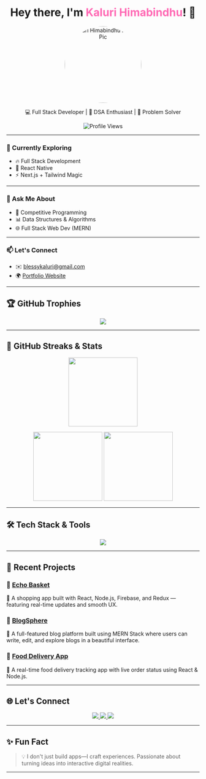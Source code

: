 <h1 align="center">Hey there, I'm <span style="color: #FF69B4;">Kaluri Himabindhu</span>! 👋</h1>

<p align="center">
  <img src="https://your-image-link-here" width="200" style="border-radius: 50%;" alt="Kaluri Himabindhu Profile Pic" />
</p>

<p align="center">
  💻 Full Stack Developer | 🧠 DSA Enthusiast | 🎯 Problem Solver
</p>

<p align="center">
  <img src="https://komarev.com/ghpvc/?username=Hiomio&color=blue&style=flat" alt="Profile Views" />
</p>



---

### 🌱 Currently Exploring

- 🔥 Full Stack Development  
- 📱 React Native  
- ⚡ Next.js + Tailwind Magic  

---

### 💬 Ask Me About

- 🧠 Competitive Programming  
- 📊 Data Structures & Algorithms  
- 🌐 Full Stack Web Dev (MERN)  

---

### 📫 Let's Connect

- ✉️ blessykaluri@gmail.com  
- 🌍 [Portfolio Website](https://react-portfolio-framer-motion-ivory.vercel.app/)  

---

## 🏆 GitHub Trophies
<p align="center">
  <img src="https://github-profile-trophy.vercel.app/?username=Hiomio&theme=radical&no-frame=true&no-bg=true&margin-w=20" />
</p>

---

## 🚀 GitHub Streaks & Stats
<p align="center">
  <img height="180em" src="https://streak-stats.demolab.com?user=Hiomio&theme=radical&hide_border=false" />
</p>
<p align="center">
  <img height="180em" src="https://github-readme-stats.vercel.app/api?username=Hiomio&show_icons=true&theme=radical&count_private=true&hide_border=true" />
  <img height="180em" src="https://github-readme-stats.vercel.app/api/top-langs/?username=Hiomio&layout=compact&theme=radical&hide_border=true" />
</p>

---

## 🛠️ Tech Stack & Tools
<p align="center">
  <img src="https://skillicons.dev/icons?i=c,cpp,js,html,css,react,nextjs,nodejs,express,mongodb,mysql,firebase,redux,tailwind,threejs,git,postman,vscode" />
</p>

---

## 🚧 Recent Projects

### 🌟 [Echo Basket](https://echo-basket.vercel.app/)  
🛒 A shopping app built with React, Node.js, Firebase, and Redux — featuring real-time updates and smooth UX.

### 🌟 [BlogSphere](https://blog-chi-three-26.vercel.app/)  
📝 A full-featured blog platform built using MERN Stack where users can write, edit, and explore blogs in a beautiful interface.

### 🌟 [Food Delivery App](https://github.com/Hiomio/Food_Delivery_App)  
🍕 A real-time food delivery tracking app with live order status using React & Node.js.

---

## 🌐 Let's Connect

<p align="center">
  <a href="https://linkedin.com/in/kaluri-himabindhu-9378b927a" target="_blank">
    <img src="https://img.shields.io/badge/-LinkedIn-0077B5?style=for-the-badge&logo=linkedin&logoColor=white">
  </a>
  <a href="https://github.com/Hiomio" target="_blank">
    <img src="https://img.shields.io/badge/-GitHub-181717?style=for-the-badge&logo=github&logoColor=white">
  </a>
  <a href="https://react-portfolio-framer-motion-ivory.vercel.app/" target="_blank">
    <img src="https://img.shields.io/badge/-Portfolio-14a800?style=for-the-badge&logo=google-chrome&logoColor=white">
  </a>
</p>

---

## ✨ Fun Fact  
> 💡 I don't just build apps—I craft experiences. Passionate about turning ideas into interactive digital realities.

---
